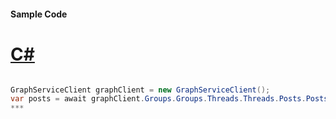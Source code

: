 #### Sample Code
# [C#](#tab/c-sharp)

```C#

GraphServiceClient graphClient = new GraphServiceClient();
var posts = await graphClient.Groups.Groups.Threads.Threads.Posts.Posts.Request().GetAsync();
*** 

```